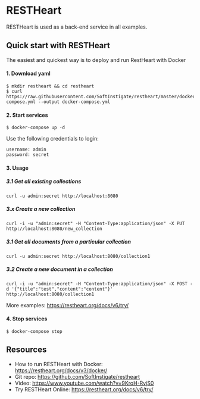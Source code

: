 # RESTHeart

RESTHeart is used as a back-end service in all examples.

## Quick start with RESTHeart
The easiest and quickest way is to deploy and run RestHeart with Docker

#### 1. Download yaml
```
$ mkdir restheart && cd restheart
$ curl https://raw.githubusercontent.com/SoftInstigate/restheart/master/docker-compose.yml --output docker-compose.yml
```

#### 2. Start services
```
$ docker-compose up -d
```

Use the following credentials to login:
```
username: admin
password: secret
```

#### 3. Usage

##### 3.1 Get all existing collections
```
curl -u admin:secret http://localhost:8080
```

##### 3.x Create a new collection
```
curl -i -u "admin:secret" -H "Content-Type:application/json" -X PUT http://localhost:8080/new_collection
```

##### 3.1 Get all documents from a particular collection
```
curl -u admin:secret http://localhost:8080/collection1
```

##### 3.2 Create a new document in a collection
```
curl -i -u "admin:secret" -H "Content-Type:application/json" -X POST -d '{"title":"test","content":"content"}' http://localhost:8080/collection1
```

More examples: https://restheart.org/docs/v6/try/

#### 4. Stop services
```
$ docker-compose stop
```

## Resources

* How to run RESTHeart with Docker: https://restheart.org/docs/v3/docker/
* Git repo: https://github.com/SoftInstigate/restheart
* Video: https://www.youtube.com/watch?v=9KroH-RvjS0
* Try RESTHeart Online: https://restheart.org/docs/v6/try/
